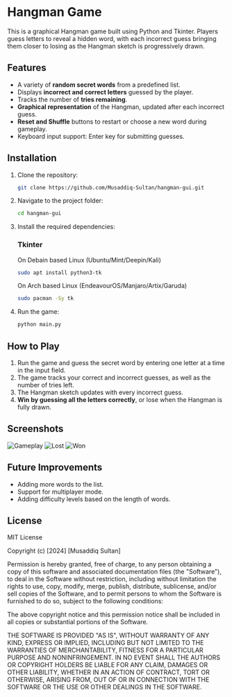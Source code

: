 # Hangman Game

This is a graphical Hangman game built using Python and Tkinter. Players guess letters to reveal a hidden word, with each incorrect guess bringing them closer to losing as the Hangman sketch is progressively drawn.

## Features

- A variety of **random secret words** from a predefined list.
- Displays **incorrect and correct letters** guessed by the player.
- Tracks the number of **tries remaining**.
- **Graphical representation** of the Hangman, updated after each incorrect guess.
- **Reset and Shuffle** buttons to restart or choose a new word during gameplay.
- Keyboard input support: Enter key for submitting guesses.

## Installation

1. Clone the repository:
    ```bash
    git clone https://github.com/Musaddiq-Sultan/hangman-gui.git
    ```
   
2. Navigate to the project folder:
    ```bash
    cd hangman-gui
    ```

3. Install the required dependencies:
    ### Tkinter
   On Debain based Linux (Ubuntu/Mint/Deepin/Kali)
   ```bash
   sudo apt install python3-tk
   ```
   On Arch based Linux (EndeavourOS/Manjaro/Artix/Garuda)
   ```bash
   sudo pacman -Sy tk
   ```

5. Run the game:
    ```bash
    python main.py
    ```

## How to Play

1. Run the game and guess the secret word by entering one letter at a time in the input field.
2. The game tracks your correct and incorrect guesses, as well as the number of tries left.
3. The Hangman sketch updates with every incorrect guess.
4. **Win by guessing all the letters correctly**, or lose when the Hangman is fully drawn.

## Screenshots

![Gameplay](https://github.com/user-attachments/assets/73e9b3a1-a596-4a57-ae67-1ee8df70b02a)
![Lost](https://github.com/user-attachments/assets/84d2ae0d-686e-4e20-8a5a-6c6bce3acb9c)
![Won](https://github.com/user-attachments/assets/4f6a8072-1eb0-4941-b690-8f920a525726)


## Future Improvements

- Adding more words to the list.
- Support for multiplayer mode.
- Adding difficulty levels based on the length of words.

## License

MIT License

Copyright (c) [2024] [Musaddiq Sultan]

Permission is hereby granted, free of charge, to any person obtaining a copy
of this software and associated documentation files (the "Software"), to deal
in the Software without restriction, including without limitation the rights
to use, copy, modify, merge, publish, distribute, sublicense, and/or sell
copies of the Software, and to permit persons to whom the Software is
furnished to do so, subject to the following conditions:

The above copyright notice and this permission notice shall be included in all
copies or substantial portions of the Software.

THE SOFTWARE IS PROVIDED "AS IS", WITHOUT WARRANTY OF ANY KIND, EXPRESS OR
IMPLIED, INCLUDING BUT NOT LIMITED TO THE WARRANTIES OF MERCHANTABILITY,
FITNESS FOR A PARTICULAR PURPOSE AND NONINFRINGEMENT. IN NO EVENT SHALL THE
AUTHORS OR COPYRIGHT HOLDERS BE LIABLE FOR ANY CLAIM, DAMAGES OR OTHER
LIABILITY, WHETHER IN AN ACTION OF CONTRACT, TORT OR OTHERWISE, ARISING FROM,
OUT OF OR IN CONNECTION WITH THE SOFTWARE OR THE USE OR OTHER DEALINGS IN THE
SOFTWARE.

